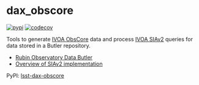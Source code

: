 # dax_obscore

[![pypi](https://img.shields.io/pypi/v/lsst-dax-obscore.svg)](https://pypi.org/project/lsst-dax-obscore/)
[![codecov](https://codecov.io/gh/lsst-dm/dax_obscore/graph/badge.svg?token=TI73D2SG4S)](https://codecov.io/gh/lsst-dm/dax_obscore)

Tools to generate [IVOA ObsCore](https://www.ivoa.net/documents/ObsCore/) data and process [IVOA SIAv2](https://www.ivoa.net/documents/SIA/) queries for data stored in a Butler repository.

* [Rubin Observatory Data Butler](https://github.com/lsst/daf_butler)
* [Overview of SIAv2 implementation](https://doi.org/10.48550/arXiv.2501.00544)

PyPI: [lsst-dax-obscore](https://pypi.org/project/lsst-dax-obscore/)

